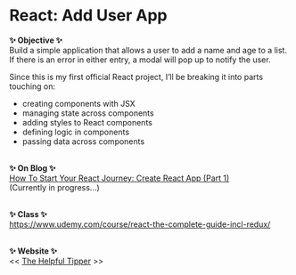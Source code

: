 # React: Add User App

**✨ Objective ✨** 
<br>
Build a simple application that allows a user to add a name and age to a list. If there is an error in either entry, a modal will pop up to notify the user.

Since this is my first official React project, I’ll be breaking it into parts touching on:

- creating components with JSX
- managing state across components
- adding styles to React components
- defining logic in components
- passing data across components
<br><br>

**✨ On Blog ✨** 
<br>
[How To Start Your React Journey: Create React App (Part 1)
](https://thehelpfultipper.com/start-react-journey-create-react-app-part-1/)
<br>
(Currently in progress...)
<br><br>

**✨ Class ✨** 
<br>
https://www.udemy.com/course/react-the-complete-guide-incl-redux/
<br><br>

**✨ Website ✨** 
<br>
<< [The Helpful Tipper](https://thehelpfultipper.com/) >> 